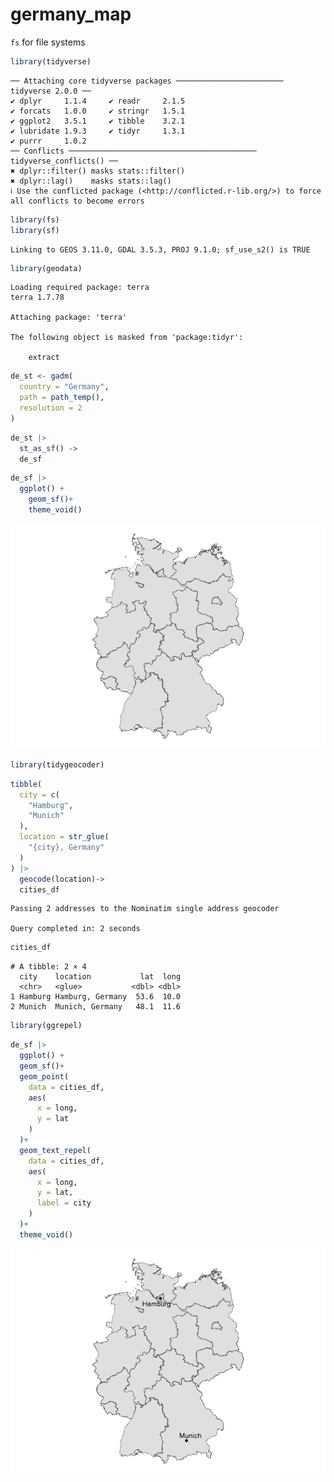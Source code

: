 # germany_map


`fs` for file systems

``` r
library(tidyverse)
```

    ── Attaching core tidyverse packages ──────────────────────── tidyverse 2.0.0 ──
    ✔ dplyr     1.1.4     ✔ readr     2.1.5
    ✔ forcats   1.0.0     ✔ stringr   1.5.1
    ✔ ggplot2   3.5.1     ✔ tibble    3.2.1
    ✔ lubridate 1.9.3     ✔ tidyr     1.3.1
    ✔ purrr     1.0.2     
    ── Conflicts ────────────────────────────────────────── tidyverse_conflicts() ──
    ✖ dplyr::filter() masks stats::filter()
    ✖ dplyr::lag()    masks stats::lag()
    ℹ Use the conflicted package (<http://conflicted.r-lib.org/>) to force all conflicts to become errors

``` r
library(fs)
library(sf)
```

    Linking to GEOS 3.11.0, GDAL 3.5.3, PROJ 9.1.0; sf_use_s2() is TRUE

``` r
library(geodata)
```

    Loading required package: terra
    terra 1.7.78

    Attaching package: 'terra'

    The following object is masked from 'package:tidyr':

        extract

``` r
de_st <- gadm(
  country = "Germany", 
  path = path_temp(),
  resolution = 2
)
```

``` r
de_st |> 
  st_as_sf() ->
  de_sf
```

``` r
de_sf |> 
  ggplot() +
    geom_sf()+
    theme_void()
```

![](README_files/figure-commonmark/unnamed-chunk-4-1.png)

``` r
library(tidygeocoder)
```

``` r
tibble(
  city = c(
    "Hamburg",
    "Munich"
  ),
  location = str_glue(
    "{city}, Germany"
  )
) |> 
  geocode(location)-> 
  cities_df
```

    Passing 2 addresses to the Nominatim single address geocoder

    Query completed in: 2 seconds

``` r
cities_df
```

    # A tibble: 2 × 4
      city    location           lat  long
      <chr>   <glue>           <dbl> <dbl>
    1 Hamburg Hamburg, Germany  53.6  10.0
    2 Munich  Munich, Germany   48.1  11.6

``` r
library(ggrepel)
```

``` r
de_sf |> 
  ggplot() +
  geom_sf()+
  geom_point(
    data = cities_df, 
    aes(
      x = long,
      y = lat
    )
  )+
  geom_text_repel(
    data = cities_df, 
    aes(
      x = long,
      y = lat,
      label = city
    )
  )+
  theme_void()
```

![](README_files/figure-commonmark/unnamed-chunk-9-1.png)
